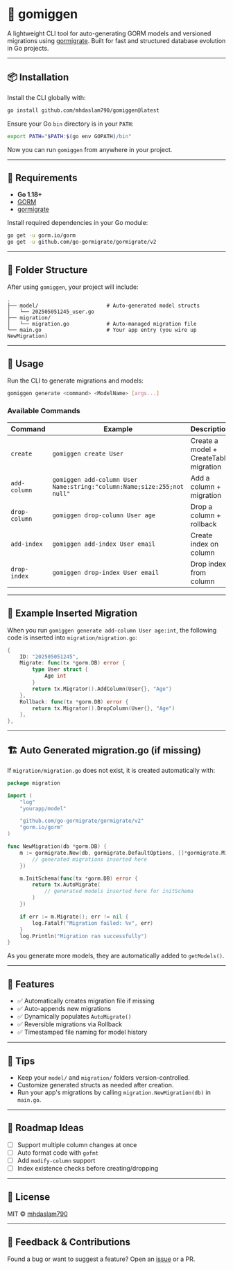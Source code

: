 # 🚀 gomiggen

A lightweight CLI tool for auto-generating GORM models and versioned migrations using [gormigrate](https://github.com/go-gormigrate/gormigrate). Built for fast and structured database evolution in Go projects.

---

## 📦 Installation

Install the CLI globally with:

```bash
go install github.com/mhdaslam790/gomiggen@latest
```

Ensure your Go `bin` directory is in your `PATH`:

```bash
export PATH="$PATH:$(go env GOPATH)/bin"
```

Now you can run `gomiggen` from anywhere in your project.

---

## 🔧 Requirements

- **Go 1.18+**
- [GORM](https://gorm.io)
- [gormigrate](https://github.com/go-gormigrate/gormigrate)

Install required dependencies in your Go module:

```bash
go get -u gorm.io/gorm
go get -u github.com/go-gormigrate/gormigrate/v2
```

---

## 📁 Folder Structure

After using `gomiggen`, your project will include:

```
.
├── model/                      # Auto-generated model structs
│   └── 202505051245_user.go
├── migration/                 
│   └── migration.go            # Auto-managed migration file
└── main.go                     # Your app entry (you wire up NewMigration)
```

---

## 🧪 Usage

Run the CLI to generate migrations and models:

```bash
gomiggen generate <command> <ModelName> [args...]
```

### Available Commands

| Command        | Example                                             | Description                           |
|----------------|-----------------------------------------------------|---------------------------------------|
| `create`       | `gomiggen create User`                              | Create a model + CreateTable migration |
| `add-column`   | `gomiggen add-column User Name:string:"column:Name;size:255;not null"`         | Add a column + migration              |
| `drop-column`  | `gomiggen drop-column User age`                      | Drop a column + rollback              |
| `add-index`    | `gomiggen add-index User email`                      | Create index on column                |
| `drop-index`   | `gomiggen drop-index User email`                     | Drop index from column                |

---

## 📄 Example Inserted Migration

When you run `gomiggen generate add-column User age:int`, the following code is inserted into `migration/migration.go`:

```go
{
	ID: "202505051245",
	Migrate: func(tx *gorm.DB) error {
		type User struct {
			Age int
		}
		return tx.Migrator().AddColumn(User{}, "Age")
	},
	Rollback: func(tx *gorm.DB) error {
		return tx.Migrator().DropColumn(User{}, "Age")
	},
},
```

---

## 🏗 Auto Generated migration.go (if missing)

If `migration/migration.go` does not exist, it is created automatically with:

```go
package migration

import (
	"log"
	"yourapp/model"

	"github.com/go-gormigrate/gormigrate/v2"
	"gorm.io/gorm"
)

func NewMigration(db *gorm.DB) {
	m := gormigrate.New(db, gormigrate.DefaultOptions, []*gormigrate.Migration{
		// generated migrations inserted here
	})

	m.InitSchema(func(tx *gorm.DB) error {
		return tx.AutoMigrate(
			// generated models inserted here for initSchema
		)
	})

	if err := m.Migrate(); err != nil {
		log.Fatalf("Migration failed: %v", err)
	}
	log.Println("Migration ran successfully")
}


```

As you generate more models, they are automatically added to `getModels()`.

---

## 🧼 Features

- ✅ Automatically creates migration file if missing
- ✅ Auto-appends new migrations
- ✅ Dynamically populates `AutoMigrate()`
- ✅ Reversible migrations via Rollback
- ✅ Timestamped file naming for model history

---

## 📌 Tips

- Keep your `model/` and `migration/` folders version-controlled.
- Customize generated structs as needed after creation.
- Run your app's migrations by calling `migration.NewMigration(db)` in `main.go`.

---

## 🧭 Roadmap Ideas

- [ ] Support multiple column changes at once
- [ ] Auto format code with `gofmt`
- [ ] Add `modify-column` support
- [ ] Index existence checks before creating/dropping

---

## 📜 License

MIT © [mhdaslam790](https://github.com/mhdaslam790)

---

## 💬 Feedback & Contributions

Found a bug or want to suggest a feature? Open an [issue](https://github.com/mhdaslam790/gomiggen/issues) or a PR.
